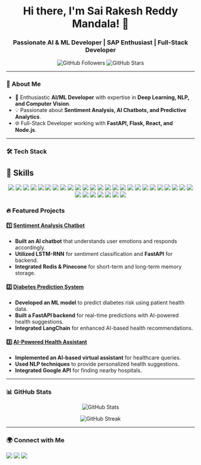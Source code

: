 <h1 align="center">Hi there, I'm Sai Rakesh Reddy Mandala! 👋</h1>
<h3 align="center">Passionate AI & ML Developer | SAP Enthusiast | Full-Stack Developer</h3>

<p align="center">
  <img src="https://img.shields.io/github/followers/rakeshreddymandala?label=Followers&style=social" alt="GitHub Followers">
  <img src="https://img.shields.io/github/stars/rakeshreddymandala?style=social" alt="GitHub Stars">
</p>

---

### 🚀 About Me
- 🎯 Enthusiastic **AI/ML Developer** with expertise in **Deep Learning, NLP, and Computer Vision**.
- 💡 Passionate about **Sentiment Analysis, AI Chatbots, and Predictive Analytics**.
- 🌐 Full-Stack Developer working with **FastAPI, Flask, React, and Node.js**.

---

### 🛠 Tech Stack
## 🚀 Skills  

<p align="center">
  <img src="https://img.shields.io/badge/HTML5-E34F26?style=for-the-badge&logo=html5&logoColor=white"/>
  <img src="https://img.shields.io/badge/CSS3-1572B6?style=for-the-badge&logo=css3&logoColor=white"/>
  <img src="https://img.shields.io/badge/JAVASCRIPT-F7DF1E?style=for-the-badge&logo=javascript&logoColor=black"/>
  <img src="https://img.shields.io/badge/BOOTSTRAP-7952B3?style=for-the-badge&logo=bootstrap&logoColor=white"/>
  <img src="https://img.shields.io/badge/TailwindCSS-38B2AC?style=for-the-badge&logo=tailwind-css&logoColor=white"/>
  <img src="https://img.shields.io/badge/PYTHON-3776AB?style=for-the-badge&logo=python&logoColor=white"/>
  <img src="https://img.shields.io/badge/FIGMA-F24E1E?style=for-the-badge&logo=figma&logoColor=white"/>
  <img src="https://img.shields.io/badge/MySQL-4479A1?style=for-the-badge&logo=mysql&logoColor=white"/>
  <img src="https://img.shields.io/badge/React-61DAFB?style=for-the-badge&logo=react&logoColor=black"/>
  <img src="https://img.shields.io/badge/Redux-764ABC?style=for-the-badge&logo=redux&logoColor=white"/>
  <img src="https://img.shields.io/badge/Next.js-000000?style=for-the-badge&logo=nextdotjs&logoColor=white"/>
  <img src="https://img.shields.io/badge/Node.js-339933?style=for-the-badge&logo=nodedotjs&logoColor=white"/>
  <img src="https://img.shields.io/badge/Express.js-000000?style=for-the-badge&logo=express&logoColor=white"/>
  <img src="https://img.shields.io/badge/MongoDB-47A248?style=for-the-badge&logo=mongodb&logoColor=white"/>
  <img src="https://img.shields.io/badge/PostgreSQL-336791?style=for-the-badge&logo=postgresql&logoColor=white"/>
  <img src="https://img.shields.io/badge/Pandas-150458?style=for-the-badge&logo=pandas&logoColor=white"/>
  <img src="https://img.shields.io/badge/Numpy-013243?style=for-the-badge&logo=numpy&logoColor=white"/>
  <img src="https://img.shields.io/badge/Matplotlib-11557C?style=for-the-badge&logo=matplotlib&logoColor=white"/>
  <img src="https://img.shields.io/badge/Seaborn-4C8CBF?style=for-the-badge&logo=seaborn&logoColor=white"/>
  <img src="https://img.shields.io/badge/Axios-671DDF?style=for-the-badge&logo=axios&logoColor=white"/>
  <img src="https://img.shields.io/badge/Shadcn-000000?style=for-the-badge&logo=shadcn&logoColor=white"/>
  <img src="https://img.shields.io/badge/AntDesign-0170FE?style=for-the-badge&logo=antdesign&logoColor=white"/>
  <img src="https://img.shields.io/badge/JWT-000000?style=for-the-badge&logo=jsonwebtokens&logoColor=white"/>
  <img src="https://img.shields.io/badge/NPM-CB3837?style=for-the-badge&logo=npm&logoColor=white"/>
  <img src="https://img.shields.io/badge/Vercel-000000?style=for-the-badge&logo=vercel&logoColor=white"/>
  <img src="https://img.shields.io/badge/Netlify-00C7B7?style=for-the-badge&logo=netlify&logoColor=white"/>
  <img src="https://img.shields.io/badge/REST-009688?style=for-the-badge&logo=rest&logoColor=white"/>
  <img src="https://img.shields.io/badge/FastAPI-009688?style=for-the-badge&logo=fastapi&logoColor=white"/>
  <img src="https://img.shields.io/badge/Zustand-000000?style=for-the-badge&logo=zustand&logoColor=white"/>
  <img src="https://img.shields.io/badge/MaterialUI-007FFF?style=for-the-badge&logo=mui&logoColor=white"/>
  <img src="https://img.shields.io/badge/ChakraUI-319795?style=for-the-badge&logo=chakraui&logoColor=white"/>
  <img src="https://img.shields.io/badge/HeroUI-0077C0?style=for-the-badge&logo=heroui&logoColor=white"/>
</p>


### 🔥 Featured Projects
#### 1️⃣ **[Sentiment Analysis Chatbot](https://github.com/rakeshreddymandala/sentiment-chatbot)**
- **Built an AI chatbot** that understands user emotions and responds accordingly.
- **Utilized LSTM-RNN** for sentiment classification and **FastAPI** for backend.
- **Integrated Redis & Pinecone** for short-term and long-term memory storage.

#### 2️⃣ **[Diabetes Prediction System](https://github.com/rakeshreddymandala/diabetes-prediction)**
- **Developed an ML model** to predict diabetes risk using patient health data.
- **Built a FastAPI backend** for real-time predictions with AI-powered health suggestions.
- **Integrated LangChain** for enhanced AI-based health recommendations.

#### 3️⃣ **[AI-Powered Health Assistant](https://github.com/rakeshreddymandala/health-assistant)**
- **Implemented an AI-based virtual assistant** for healthcare queries.
- **Used NLP techniques** to provide personalized health suggestions.
- **Integrated Google API** for finding nearby hospitals.

---

### 📊 GitHub Stats  
<p align="center">
  <img src="https://github-readme-stats.vercel.app/api?username=rakeshreddymandala&show_icons=true&theme=tokyonight" alt="GitHub Stats">
</p>

<p align="center">
  <img src="https://github-readme-streak-stats.herokuapp.com/?user=rakeshreddymandala&theme=tokyonight" alt="GitHub Streak">
</p>

---

### 🌍 Connect with Me
<p align="left">
  <a href="mailto:rakeshreddymandala04@gmail.com"><img src="https://img.shields.io/badge/Email-D14836?style=for-the-badge&logo=gmail&logoColor=white"></a>
  <a href="https://linkedin.com/in/rakesh-reddy-mandala-716014256/"><img src="https://img.shields.io/badge/LinkedIn-0077B5?style=for-the-badge&logo=linkedin&logoColor=white"></a>
  <a href="https://github.com/rakeshreddymandala"><img src="https://img.shields.io/badge/GitHub-181717?style=for-the-badge&logo=github&logoColor=white"></a>
</p>
